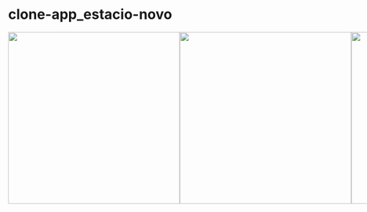 # clone-app_estacio-novo

<div style="display: flex;">
  <img src="https://user-images.githubusercontent.com/67429807/162627258-b2fd21c5-ecdb-4205-85f5-87ca8be8d7ef.jpeg" height="350"/>
  <img src="https://user-images.githubusercontent.com/67429807/162627339-90a97ba9-c2f8-4223-bded-53ea3c4fbad6.jpeg" height="350"/>
  <img src="https://user-images.githubusercontent.com/67429807/162627340-a8e5778d-90b0-4927-a680-59276cf794f3.jpeg" height="350"/>
  <img src="https://user-images.githubusercontent.com/67429807/162627336-5b192ad2-fc78-4c92-894b-4056354ab106.jpeg" height="350"/>
  <img src="https://user-images.githubusercontent.com/67429807/162627335-9fe902e5-b3b3-4e37-a1f3-ca6c4c461b80.jpeg" height="350"/>
</div>

